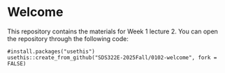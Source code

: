 # Welcome

This repository contains the materials for Week 1 lecture 2. You can open the repository through the following code:

```
#install.packages("usethis")
usethis::create_from_github("SDS322E-2025Fall/0102-welcome", fork = FALSE)
```


